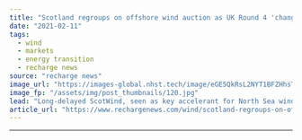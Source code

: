```yaml
---
title: "Scotland regroups on offshore wind auction as UK Round 4 'changes market dynamics overnight’"
date: "2021-02-11"
tags: 
  - wind
  - markets
  - energy transition
  - recharge news
source: "recharge news"
image_url: "https://images-global.nhst.tech/image/eGE5QkRsL2NYT1BFZHhsTnJsQ1RKVzF3Vkh4SFFHVGxSeTJTRGlRTmpkbz0=/nhst/binary/e456670bfa27054eb5b1bb1dca26db2c"
image_fp: "/assets/img/post_thumbnails/120.jpg"
lead: "Long-delayed ScotWind, seen as key accelerant for North Sea wind build-out, heads for review on impact of new 'option fees' system used in recent British auction"
article_url: "https://www.rechargenews.com/wind/scotland-regroups-on-offshore-wind-auction-as-uk-round-4-changes-market-dynamics-overnight-/2-1-961827"
---
```


---
